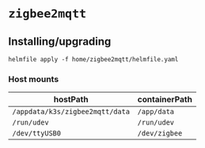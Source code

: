 # `zigbee2mqtt`

## Installing/upgrading

```shell
helmfile apply -f home/zigbee2mqtt/helmfile.yaml
```

### Host mounts

| hostPath                        | containerPath |
| ------------------------------- | ------------- |
| `/appdata/k3s/zigbee2mqtt/data` | `/app/data`   |
| `/run/udev`                     | `/run/udev`   |
| `/dev/ttyUSB0`                  | `/dev/zigbee` |
